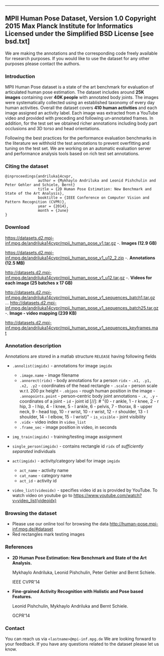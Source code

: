 --------------------------------------------------------------------------- 
MPII Human Pose Dataset, Version 1.0 
Copyright 2015 Max Planck Institute for Informatics 
Licensed under the Simplified BSD License [see bsd.txt] 
--------------------------------------------------------------------------- 

We are making the annotations and the corresponding code freely available for research 
purposes. If you would like to use the dataset for any other purposes please contact 
the authors. 

### Introduction
MPII Human Pose dataset is a state of the art benchmark for evaluation
of articulated human pose estimation. The dataset includes around
**25K images** containing over **40K people** with annotated body
joints. The images were systematically collected using an established
taxonomy of every day human activities. Overall the dataset covers
**410 human activities** and each image assigned an activity
label. Each image was extracted from a YouTube video and provided with
preceding and following un-annotated frames. In addition, for the test
set we obtained richer annotations including body part occlusions and
3D torso and head orientations.

Following the best practices for the performance evaluation benchmarks
in the literature we withhold the test annotations to prevent
overfitting and tuning on the test set. We are working on an automatic
evaluation server and performance analysis tools based on rich test
set annotations.

### Citing the dataset
```
@inproceedings{andriluka14cvpr,
               author = {Mykhaylo Andriluka and Leonid Pishchulin and Peter Gehler and Schiele, Bernt}
               title = {2D Human Pose Estimation: New Benchmark and State of the Art Analysis},
               booktitle = {IEEE Conference on Computer Vision and Pattern Recognition (CVPR)},
               year = {2014},
               month = {June}
}
```

### Download
   https://datasets.d2.mpi-inf.mpg.de/andriluka14cvpr/mpii_human_pose_v1.tar.gz
-. **Images (12.9 GB)**
   
   https://datasets.d2.mpi-inf.mpg.de/andriluka14cvpr/mpii_human_pose_v1_u12_2.zip
-. **Annotations (12.5 MB)**	
   
   http://datasets.d2.mpi-inf.mpg.de/andriluka14cvpr/mpii_human_pose_v1_u12.tar.gz
-. **Videos for each image (25 batches x 17 GB)**	

   http://datasets.d2.mpi-inf.mpg.de/andriluka14cvpr/mpii_human_pose_v1_sequences_batch1.tar.gz
   ...
   http://datasets.d2.mpi-inf.mpg.de/andriluka14cvpr/mpii_human_pose_v1_sequences_batch25.tar.gz
-. **Image - video mapping (239 KB)**	
   
   http://datasets.d2.mpi-inf.mpg.de/andriluka14cvpr/mpii_human_pose_v1_sequences_keyframes.mat

### Annotation description 
Annotations are stored in a matlab structure `RELEASE` having following fields

- `.annolist(imgidx)` - annotations for image `imgidx`
  - `.image.name` - image filename
  - `.annorect(ridx)` - body annotations for a person `ridx`
		  - `.x1, .y1, .x2, .y2` - coordinates of the head rectangle
		  - `.scale` - person scale w.r.t. 200 px height
		  - `.objpos` - rough human position in the image
		  - `.annopoints.point` - person-centric body joint annotations
		    - `.x, .y` - coordinates of a joint
		    - `id` - joint id 
[//]: # "(0 - r ankle, 1 - r knee, 2 - r hip, 3 - l hip, 4 - l knee, 5 - l ankle, 6 - pelvis, 7 - thorax, 8 - upper neck, 9 - head top, 10 - r wrist, 10 - r wrist, 12 - r shoulder, 13 - l shoulder, 14 - l elbow, 15 - l wrist)"
		    - `is_visible` - joint visibility
  - `.vidx` - video index in `video_list`
  - `.frame_sec` - image position in video, in seconds
 
- `img_train(imgidx)` - training/testing image assignment 
- `single_person(imgidx)` - contains rectangle id `ridx` of *sufficiently separated* individuals
- `act(imgidx)` - activity/category label for image `imgidx`
  - `act_name` - activity name
  - `cat_name` - category name
  - `act_id` - activity id
- `video_list(videoidx)` - specifies video id as is provided by YouTube. To watch video on youtube go to https://www.youtube.com/watch?v=video_list(videoidx) 

### Browsing the dataset
- Please use our online tool for browsing the data
http://human-pose.mpi-inf.mpg.de/#dataset
- Red rectangles mark testing images

### References
- **2D Human Pose Estimation: New Benchmark and State of the Art Analysis.**

  Mykhaylo Andriluka, Leonid Pishchulin, Peter Gehler and Bernt Schiele. 

  IEEE CVPR'14
- **Fine-grained Activity Recognition with Holistic and Pose based Features.**

  Leonid Pishchulin, Mykhaylo Andriluka and Bernt Schiele.

  GCPR'14

### Contact
You can reach us via `<lastname>@mpi-inf.mpg.de`
We are looking forward to your feedback. If you have any questions related to the dataset please let us know.
